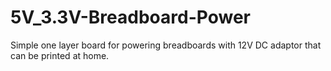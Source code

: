 # 5V_3.3V-Breadboard-Power

Simple one layer board for powering breadboards with 12V DC adaptor that can be printed at home.
